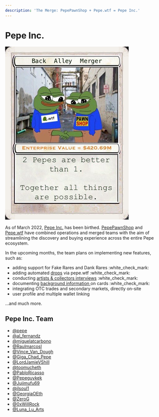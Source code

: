 ```yaml
---
description: 'The Merge: PepePawnShop + Pepe.wtf = Pepe Inc.'
---
```


# Pepe Inc.

![Pepe.wtf and PepePawnShop Back Alley Merger](../.gitbook/assets/FM9VTbeUcBAd2FS.jpg)

As of March 2022, [Pepe Inc.](https://twitter.com/PepeInc\_) has been birthed. [PepePawnShop](https://t.me/PepePawnShop) and [Pepe.wtf](https://pepe.wtf) have combined operations and merged teams with the aim of streamlining the discovery and buying experience across the entire Pepe ecosystem.

In the upcoming months, the team plans on implementing new features, such as:

* adding support for Fake Rares and Dank Rares :white\_check\_mark:
* adding automated [drops](https://pepe.wtf/drops) via pepe.wtf :white\_check\_mark:
* conducting [artists & collectors interviews](../chapter-2-the-rare-pepe-project/the-rare-pepe-blockchain-project/artists-and-collectors-interviews/) :white\_check\_mark:
* documenting [background information ](../chapter-2-the-rare-pepe-project/the-rare-pepe-blockchain-project/series-and-card-specific-lore/)on cards :white\_check\_mark:
* integrating OTC trades and secondary markets, directly on-site
* user profile and multiple wallet linking

...and much more.

## Pepe Inc. Team

* [@pepe](https://twitter.com/pepe)
* [@al\_fernandz](https://twitter.com/al\_fernandz)
* [@miguelatcarbono](https://twitter.com/miguelatcarbono)
* [@RaulmarcosI](https://twitter.com/raulmarcosl)
* [@Vince\_Van\_Dough](https://twitter.com/Vince\_Van\_Dough)&#x20;
* [@Giga\_Chad\_Pepe](https://twitter.com/Giga\_Chad\_Pepe)&#x20;
* [@LordJamieVShill](https://twitter.com/LordJamieVShiLL)
* [@toomucheth](https://twitter.com/toomucheth)&#x20;
* [@PabloRicasso](https://twitter.com/PabloRicasso)&#x20;
* [@Pepeguykek](https://twitter.com/pepeguykek)
* [@Jujimufu69](https://twitter.com/jujimufu69)
* [@jlsoul1](https://twitter.com/jlsoul1)
* [@GeorgiaOEth](https://twitter.com/GeorgiaOEth)&#x20;
* [@ZeroG](https://twitter.com/g0barry)
* [@0xWillRock](https://twitter.com/0xWillRock)
* [@Luna\_Lu\_Arts](https://twitter.com/Luna\_Lu\_Arts)
